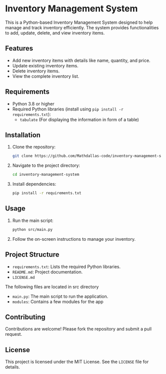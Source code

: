 # Inventory Management System

This is a Python-based Inventory Management System designed to help manage and track inventory efficiently. The system provides functionalities to add, update, delete, and view inventory items.

## Features

- Add new inventory items with details like name, quantity, and price.
- Update existing inventory items.
- Delete inventory items.
- View the complete inventory list.

## Requirements

- Python 3.8 or higher
- Required Python libraries (install using `pip install -r requirements.txt`):
  - `tabulate` (For displaying the information in form of a table)

## Installation

1. Clone the repository:
   ```bash
   git clone https://github.com/Mathdallas-code/inventory-management-system.git
   ```
2. Navigate to the project directory:
   ```bash
   cd inventory-management-system
   ```
3. Install dependencies:
   ```bash
   pip install -r requirements.txt
   ```

## Usage

1. Run the main script:
   ```bash
   python src/main.py
   ```
2. Follow the on-screen instructions to manage your inventory.

## Project Structure

- `requirements.txt`: Lists the required Python libraries.
- `README.md`: Project documentation.
- `LICENSE.md`

The following files are located in src directory

- `main.py`: The main script to run the application.
- `modules`: Contains a few modules for the app

## Contributing

Contributions are welcome! Please fork the repository and submit a pull request.

## License

This project is licensed under the MIT License. See the `LICENSE` file for details.
